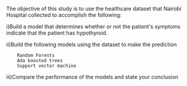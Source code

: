 The objective of this study is to use the healthcare dataset that Nairobi Hospital collected to accomplish the following:

i)Build a model that determines whether or not the patient's symptoms indicate that the patient has hypothyroid.

ii)Build the following models using the dataset to make the prediction

        Random Forests
        Ada boosted trees
        Support vector machine
iii)Compare the performance of the models and state your conclusion
